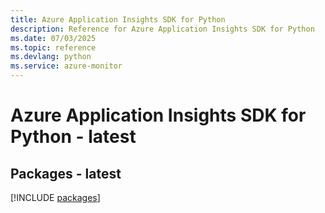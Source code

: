 ```yaml
---
title: Azure Application Insights SDK for Python
description: Reference for Azure Application Insights SDK for Python
ms.date: 07/03/2025
ms.topic: reference
ms.devlang: python
ms.service: azure-monitor
---
```

# Azure Application Insights SDK for Python - latest
## Packages - latest
[!INCLUDE [packages](application-insights-index.md)]